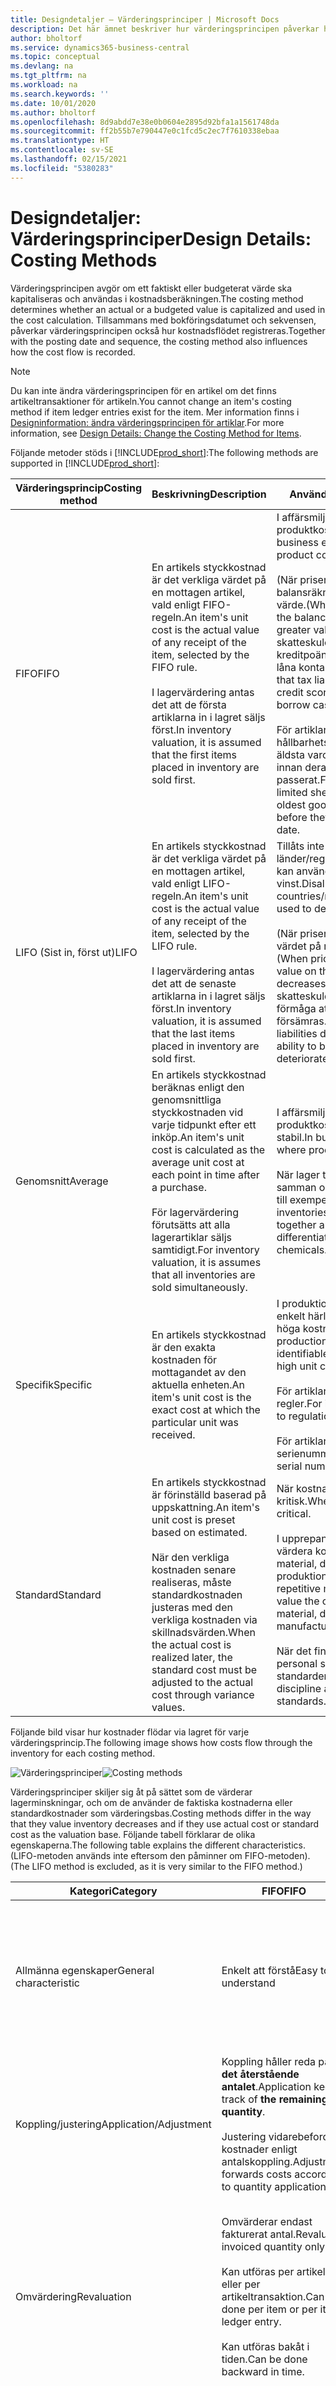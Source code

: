 ```yaml
---
title: Designdetaljer – Värderingsprinciper | Microsoft Docs
description: Det här ämnet beskriver hur värderingsprincipen påverkar hur faktiska eller budgeterade värden aktiveras och används i kostnadsberäkningen.
author: bholtorf
ms.service: dynamics365-business-central
ms.topic: conceptual
ms.devlang: na
ms.tgt_pltfrm: na
ms.workload: na
ms.search.keywords: ''
ms.date: 10/01/2020
ms.author: bholtorf
ms.openlocfilehash: 8d9abdd7e38e0b0604e2895d92bfa1a1561748da
ms.sourcegitcommit: ff2b55b7e790447e0c1fcd5c2ec7f7610338ebaa
ms.translationtype: HT
ms.contentlocale: sv-SE
ms.lasthandoff: 02/15/2021
ms.locfileid: "5380283"
---
```

# <a name="design-details-costing-methods"></a><span data-ttu-id="537c6-103">Designdetaljer: Värderingsprinciper</span><span class="sxs-lookup"><span data-stu-id="537c6-103">Design Details: Costing Methods</span></span>

<span data-ttu-id="537c6-104">Värderingsprincipen avgör om ett faktiskt eller budgeterat värde ska kapitaliseras och användas i kostnadsberäkningen.</span><span class="sxs-lookup"><span data-stu-id="537c6-104">The costing method determines whether an actual or a budgeted value is capitalized and used in the cost calculation.</span></span> <span data-ttu-id="537c6-105">Tillsammans med bokföringsdatumet och sekvensen, påverkar värderingsprincipen också hur kostnadsflödet registreras.</span><span class="sxs-lookup"><span data-stu-id="537c6-105">Together with the posting date and sequence, the costing method also influences how the cost flow is recorded.</span></span>

> [!NOTE]
> <span data-ttu-id="537c6-106">Du kan inte ändra värderingsprincipen för en artikel om det finns artikeltransaktioner för artikeln.</span><span class="sxs-lookup"><span data-stu-id="537c6-106">You cannot change an item's costing method if item ledger entries exist for the item.</span></span> <span data-ttu-id="537c6-107">Mer information finns i [Designinformation: ändra värderingsprincipen för artiklar](design-details-changing-costing-methods.md).</span><span class="sxs-lookup"><span data-stu-id="537c6-107">For more information, see [Design Details: Change the Costing Method for Items](design-details-changing-costing-methods.md).</span></span>

<span data-ttu-id="537c6-108">Följande metoder stöds i [!INCLUDE[prod_short](includes/prod_short.md)]:</span><span class="sxs-lookup"><span data-stu-id="537c6-108">The following methods are supported in [!INCLUDE[prod_short](includes/prod_short.md)]:</span></span>  

| <span data-ttu-id="537c6-109">Värderingsprincip</span><span class="sxs-lookup"><span data-stu-id="537c6-109">Costing method</span></span> | <span data-ttu-id="537c6-110">Beskrivning</span><span class="sxs-lookup"><span data-stu-id="537c6-110">Description</span></span> | <span data-ttu-id="537c6-111">Används när</span><span class="sxs-lookup"><span data-stu-id="537c6-111">When to use</span></span> |
|--|--|--|
| <span data-ttu-id="537c6-112">FIFO</span><span class="sxs-lookup"><span data-stu-id="537c6-112">FIFO</span></span> | <span data-ttu-id="537c6-113">En artikels styckkostnad är det verkliga värdet på en mottagen artikel, vald enligt FIFO-regeln.</span><span class="sxs-lookup"><span data-stu-id="537c6-113">An item's unit cost is the actual value of any receipt of the item, selected by the FIFO rule.</span></span><br /><br /> <span data-ttu-id="537c6-114">I lagervärdering antas det att de första artiklarna in i lagret säljs först.</span><span class="sxs-lookup"><span data-stu-id="537c6-114">In inventory valuation, it is assumed that the first items placed in inventory are sold first.</span></span> | <span data-ttu-id="537c6-115">I affärsmiljöer där produktkostnaden är stabil.</span><span class="sxs-lookup"><span data-stu-id="537c6-115">In business environments where product cost is stable.</span></span><br /><br /> <span data-ttu-id="537c6-116">(När priser stiger visar balansräkningen ett högre värde.</span><span class="sxs-lookup"><span data-stu-id="537c6-116">(When prices are rising, the balance sheet shows greater value.</span></span> <span data-ttu-id="537c6-117">Det betyder att skatteskuler ökar, men kreditpoängen och förmåga att låna kontant ökar.)</span><span class="sxs-lookup"><span data-stu-id="537c6-117">This means that tax liabilities increase, but credit scores and the ability to borrow cash improve.)</span></span><br /><br /> <span data-ttu-id="537c6-118">För artiklar med ett begränsat hållbarhetstid, eftersom de äldsta varorna måste säljas innan deras hållbarhetstid passerat.</span><span class="sxs-lookup"><span data-stu-id="537c6-118">For items with a limited shelf life, because the oldest goods need to be sold before they pass their sell-by date.</span></span> |
| <span data-ttu-id="537c6-119">LIFO (Sist in, först ut)</span><span class="sxs-lookup"><span data-stu-id="537c6-119">LIFO</span></span> | <span data-ttu-id="537c6-120">En artikels styckkostnad är det verkliga värdet på en mottagen artikel, vald enligt LIFO-regeln.</span><span class="sxs-lookup"><span data-stu-id="537c6-120">An item's unit cost is the actual value of any receipt of the item, selected by the LIFO rule.</span></span><br /><br /> <span data-ttu-id="537c6-121">I lagervärdering antas det att de senaste artiklarna in i lagret säljs först.</span><span class="sxs-lookup"><span data-stu-id="537c6-121">In inventory valuation, it is assumed that the last items placed in inventory are sold first.</span></span> | <span data-ttu-id="537c6-122">Tillåts inte i många länder/regioner, eftersom det kan användas för att dölja vinst.</span><span class="sxs-lookup"><span data-stu-id="537c6-122">Disallowed in many countries/regions, as it can be used to depress profit.</span></span><br /><br /> <span data-ttu-id="537c6-123">(När priser vill stiger, minskas värdet på resultaträkningen.</span><span class="sxs-lookup"><span data-stu-id="537c6-123">(When prices are rising, the value on the income statement decreases.</span></span> <span data-ttu-id="537c6-124">Det betyder att skatteskulder minskar, men din förmåga att låna kontant försämras.)</span><span class="sxs-lookup"><span data-stu-id="537c6-124">This means that tax liabilities decrease, but the ability to borrow cash deteriorates.)</span></span> |
| <span data-ttu-id="537c6-125">Genomsnitt</span><span class="sxs-lookup"><span data-stu-id="537c6-125">Average</span></span> | <span data-ttu-id="537c6-126">En artikels styckkostnad beräknas enligt den genomsnittliga styckkostnaden vid varje tidpunkt efter ett inköp.</span><span class="sxs-lookup"><span data-stu-id="537c6-126">An item's unit cost is calculated as the average unit cost at each point in time after a purchase.</span></span><br /><br /> <span data-ttu-id="537c6-127">För lagervärdering förutsätts att alla lagerartiklar säljs samtidigt.</span><span class="sxs-lookup"><span data-stu-id="537c6-127">For inventory valuation, it is assumes that all inventories are sold simultaneously.</span></span> | <span data-ttu-id="537c6-128">I affärsmiljöer där produktkostnaden inte är stabil.</span><span class="sxs-lookup"><span data-stu-id="537c6-128">In business environments where product cost is unstable.</span></span><br /><br /> <span data-ttu-id="537c6-129">När lager travas eller blandas samman och inte kan åtskiljas, till exempel kemikalier.</span><span class="sxs-lookup"><span data-stu-id="537c6-129">When inventories are piled or mixed together and cannot be differentiated, such as chemicals.</span></span> |
| <span data-ttu-id="537c6-130">Specifik</span><span class="sxs-lookup"><span data-stu-id="537c6-130">Specific</span></span> | <span data-ttu-id="537c6-131">En artikels styckkostnad är den exakta kostnaden för mottagandet av den aktuella enheten.</span><span class="sxs-lookup"><span data-stu-id="537c6-131">An item's unit cost is the exact cost at which the particular unit was received.</span></span> | <span data-ttu-id="537c6-132">I produktionen eller handel med enkelt härledas artiklar med i höga kostnadspris.</span><span class="sxs-lookup"><span data-stu-id="537c6-132">In production or trade of easily identifiable items with fairly high unit costs.</span></span><br /><br /> <span data-ttu-id="537c6-133">För artiklar som lyder under regler.</span><span class="sxs-lookup"><span data-stu-id="537c6-133">For items that are subject to regulation.</span></span><br /><br /> <span data-ttu-id="537c6-134">För artiklar med serienummer.</span><span class="sxs-lookup"><span data-stu-id="537c6-134">For items with serial numbers.</span></span> |
| <span data-ttu-id="537c6-135">Standard</span><span class="sxs-lookup"><span data-stu-id="537c6-135">Standard</span></span> | <span data-ttu-id="537c6-136">En artikels styckkostnad är förinställd baserad på uppskattning.</span><span class="sxs-lookup"><span data-stu-id="537c6-136">An item's unit cost is preset based on estimated.</span></span><br /><br /> <span data-ttu-id="537c6-137">När den verkliga kostnaden senare realiseras, måste standardkostnaden justeras med den verkliga kostnaden via skillnadsvärden.</span><span class="sxs-lookup"><span data-stu-id="537c6-137">When the actual cost is realized later, the standard cost must be adjusted to the actual cost through variance values.</span></span> | <span data-ttu-id="537c6-138">När kostnadskontroll är kritisk.</span><span class="sxs-lookup"><span data-stu-id="537c6-138">Where cost control is critical.</span></span><br /><br /> <span data-ttu-id="537c6-139">I upprepande produktion för att värdera kostnaderna för direkt material, direkt arbete och produktionsoverheadkostnad.</span><span class="sxs-lookup"><span data-stu-id="537c6-139">In repetitive manufacturing, to value the costs of direct material, direct labor, and manufacturing overhead.</span></span><br /><br /> <span data-ttu-id="537c6-140">När det finns funktion och personal som underhåller standarder.</span><span class="sxs-lookup"><span data-stu-id="537c6-140">Where there is discipline and staff to maintain standards.</span></span> |

 <span data-ttu-id="537c6-141">Följande bild visar hur kostnader flödar via lagret för varje värderingsprincip.</span><span class="sxs-lookup"><span data-stu-id="537c6-141">The following image shows how costs flow through the inventory for each costing method.</span></span>  

 <span data-ttu-id="537c6-142">![Värderingsprinciper](media/design_details_inventory_costing_7_costing_methods.png "Värderingsprinciper")</span><span class="sxs-lookup"><span data-stu-id="537c6-142">![Costing methods](media/design_details_inventory_costing_7_costing_methods.png "Costing methods")</span></span>  

 <span data-ttu-id="537c6-143">Värderingsprinciper skiljer sig åt på sättet som de värderar lagerminskningar, och om de använder de faktiska kostnaderna eller standardkostnader som värderingsbas.</span><span class="sxs-lookup"><span data-stu-id="537c6-143">Costing methods differ in the way that they value inventory decreases and if they use actual cost or standard cost as the valuation base.</span></span> <span data-ttu-id="537c6-144">Följande tabell förklarar de olika egenskaperna.</span><span class="sxs-lookup"><span data-stu-id="537c6-144">The following table explains the different characteristics.</span></span> <span data-ttu-id="537c6-145">(LIFO-metoden används inte eftersom den påminner om FIFO-metoden).</span><span class="sxs-lookup"><span data-stu-id="537c6-145">(The LIFO method is excluded, as it is very similar to the FIFO method.)</span></span>  

|<span data-ttu-id="537c6-146">Kategori</span><span class="sxs-lookup"><span data-stu-id="537c6-146">Category</span></span>|<span data-ttu-id="537c6-147">FIFO</span><span class="sxs-lookup"><span data-stu-id="537c6-147">FIFO</span></span>|<span data-ttu-id="537c6-148">Genomsnitt</span><span class="sxs-lookup"><span data-stu-id="537c6-148">Average</span></span>|<span data-ttu-id="537c6-149">Standard</span><span class="sxs-lookup"><span data-stu-id="537c6-149">Standard</span></span>|<span data-ttu-id="537c6-150">Specifik</span><span class="sxs-lookup"><span data-stu-id="537c6-150">Specific</span></span>|  
|-|----------|-------------|--------------|--------------|  
|<span data-ttu-id="537c6-151">Allmänna egenskaper</span><span class="sxs-lookup"><span data-stu-id="537c6-151">General characteristic</span></span>|<span data-ttu-id="537c6-152">Enkelt att förstå</span><span class="sxs-lookup"><span data-stu-id="537c6-152">Easy to understand</span></span>|<span data-ttu-id="537c6-153">Baserat på periodalternativ: **Dag**/**Vecka**/**Månad**/**Kvartal**/**Bokföringsperiod**.</span><span class="sxs-lookup"><span data-stu-id="537c6-153">Based on period options: **Day**/**Week**/**Month**/**Quarter**/**Accounting Period**.</span></span><br /><br /> <span data-ttu-id="537c6-154">Kan beräknas per artikel eller per artikel/lagerställe/variant.</span><span class="sxs-lookup"><span data-stu-id="537c6-154">Can be calculated per item or per item/location/variant.</span></span>|<span data-ttu-id="537c6-155">Enkelt att använda men kräver kvalificerat underhåll.</span><span class="sxs-lookup"><span data-stu-id="537c6-155">Easy to use, but requires qualified maintenance.</span></span>|<span data-ttu-id="537c6-156">Kräver artikelspårning på både inkommande och utgående transaktioner.</span><span class="sxs-lookup"><span data-stu-id="537c6-156">Requires item tracking on both inbound and outbound transaction.</span></span><br /><br /> <span data-ttu-id="537c6-157">Används vanligtvis för artiklar med serienummer.</span><span class="sxs-lookup"><span data-stu-id="537c6-157">Typically used for serialized items.</span></span>|  
|<span data-ttu-id="537c6-158">Koppling/justering</span><span class="sxs-lookup"><span data-stu-id="537c6-158">Application/Adjustment</span></span>|<span data-ttu-id="537c6-159">Koppling håller reda på **det återstående antalet**.</span><span class="sxs-lookup"><span data-stu-id="537c6-159">Application keeps track of **the remaining quantity**.</span></span><br /><br /> <span data-ttu-id="537c6-160">Justering vidarebefordrar kostnader enligt antalskoppling.</span><span class="sxs-lookup"><span data-stu-id="537c6-160">Adjustment forwards costs according to quantity application.</span></span>|<span data-ttu-id="537c6-161">Koppling håller reda på **återstående antal**.</span><span class="sxs-lookup"><span data-stu-id="537c6-161">Application keeps track of the **remaining quantity**.</span></span><br /><br /> <span data-ttu-id="537c6-162">Kostnader beräknas och speditioneras per **värderingsdatum**.</span><span class="sxs-lookup"><span data-stu-id="537c6-162">Costs are calculated and forwarded per the **valuation date**.</span></span>|<span data-ttu-id="537c6-163">Koppling håller reda på **återstående antal**.</span><span class="sxs-lookup"><span data-stu-id="537c6-163">Application keeps track of the **remaining quantity**.</span></span><br /><br /> <span data-ttu-id="537c6-164">Koppling baseras på FIFO.</span><span class="sxs-lookup"><span data-stu-id="537c6-164">Application is based on FIFO.</span></span>|<span data-ttu-id="537c6-165">Alla kopplingar är fasta.</span><span class="sxs-lookup"><span data-stu-id="537c6-165">All applications are fixed.</span></span>|  
|<span data-ttu-id="537c6-166">Omvärdering</span><span class="sxs-lookup"><span data-stu-id="537c6-166">Revaluation</span></span>|<span data-ttu-id="537c6-167">Omvärderar endast fakturerat antal.</span><span class="sxs-lookup"><span data-stu-id="537c6-167">Revalues invoiced quantity only.</span></span><br /><br /> <span data-ttu-id="537c6-168">Kan utföras per artikel eller per artikeltransaktion.</span><span class="sxs-lookup"><span data-stu-id="537c6-168">Can be done per item or per item ledger entry.</span></span><br /><br /> <span data-ttu-id="537c6-169">Kan utföras bakåt i tiden.</span><span class="sxs-lookup"><span data-stu-id="537c6-169">Can be done backward in time.</span></span>|<span data-ttu-id="537c6-170">Omvärderar endast fakturerat antal.</span><span class="sxs-lookup"><span data-stu-id="537c6-170">Revalues invoiced quantity only.</span></span><br /><br /> <span data-ttu-id="537c6-171">Kan endast utföras per artikel.</span><span class="sxs-lookup"><span data-stu-id="537c6-171">Can be done per item only.</span></span><br /><br /> <span data-ttu-id="537c6-172">Kan utföras bakåt i tiden.</span><span class="sxs-lookup"><span data-stu-id="537c6-172">Can be done backward in time.</span></span>|<span data-ttu-id="537c6-173">Omvärderar fakturerade och icke-fakturerade antal.</span><span class="sxs-lookup"><span data-stu-id="537c6-173">Revalues invoiced and un-invoiced quantities.</span></span><br /><br /> <span data-ttu-id="537c6-174">Kan utföras per artikel eller per artikeltransaktion.</span><span class="sxs-lookup"><span data-stu-id="537c6-174">Can be done per item or per item ledger entry.</span></span><br /><br /> <span data-ttu-id="537c6-175">Kan utföras bakåt i tiden.</span><span class="sxs-lookup"><span data-stu-id="537c6-175">Can be done backward in time.</span></span>|<span data-ttu-id="537c6-176">Omvärderar endast fakturerat antal.</span><span class="sxs-lookup"><span data-stu-id="537c6-176">Revalues invoiced quantity only.</span></span><br /><br /> <span data-ttu-id="537c6-177">Kan utföras per artikel eller per artikeltransaktion.</span><span class="sxs-lookup"><span data-stu-id="537c6-177">Can be done per item or per item ledger entry.</span></span><br /><br /> <span data-ttu-id="537c6-178">Kan utföras bakåt i tiden.</span><span class="sxs-lookup"><span data-stu-id="537c6-178">Can be done backward in time.</span></span>|  
|<span data-ttu-id="537c6-179">Diverse</span><span class="sxs-lookup"><span data-stu-id="537c6-179">Miscellaneous</span></span>|<span data-ttu-id="537c6-180">Om du bakåtdaterar en lagerminskning kopplas befintliga transaktioner INTE om för att ge ett korrekt FIFO-kostnadsflöde.</span><span class="sxs-lookup"><span data-stu-id="537c6-180">If you back-date an inventory decrease, then existing entries are NOT reapplied to provide a correct FIFO cost flow.</span></span>|<span data-ttu-id="537c6-181">Om du bakåtdaterar en lagerökning eller lagerminskning beräknas genomsnittskostnaden om och alla transaktioner som påverkas justeras.</span><span class="sxs-lookup"><span data-stu-id="537c6-181">If you back-date an inventory increase or decrease, then the average cost is recalculated, and all affected entries are adjusted.</span></span><br /><br /> <span data-ttu-id="537c6-182">Om du ändrar perioden eller beräkningstypen måste alla påverkade transaktioner justeras.</span><span class="sxs-lookup"><span data-stu-id="537c6-182">If you change the period or calculation type, then all affected entries must be adjusted.</span></span>|<span data-ttu-id="537c6-183">Använd sidan **Standardformulär** för att regelbundet uppdatera och summera standardkostnader.</span><span class="sxs-lookup"><span data-stu-id="537c6-183">Use the **Standard Worksheet** page to periodically update and roll up standard costs.</span></span><br /><br /> <span data-ttu-id="537c6-184">Stöds INTE per lagerställeenhet.</span><span class="sxs-lookup"><span data-stu-id="537c6-184">Is NOT supported per SKU.</span></span><br /><br /> <span data-ttu-id="537c6-185">Inga historiska transaktioner finns för standardkostnader.</span><span class="sxs-lookup"><span data-stu-id="537c6-185">No historic records exist for standard costs.</span></span>|<span data-ttu-id="537c6-186">Du kan använda specifik artikelspårning utan att använda värderingsprincipen Specifik.</span><span class="sxs-lookup"><span data-stu-id="537c6-186">You can use specific item tracking without using the Specific costing method.</span></span> <span data-ttu-id="537c6-187">Sedan följer kostnaden INTE partinumret, utan kostnadsantagandet för den valda värderingsprincipen.</span><span class="sxs-lookup"><span data-stu-id="537c6-187">Then the cost will NOT follow the lot number, but the cost assumption of the selected costing method.</span></span>|  

## <a name="example"></a><span data-ttu-id="537c6-188">Exempel</span><span class="sxs-lookup"><span data-stu-id="537c6-188">Example</span></span>  
 <span data-ttu-id="537c6-189">Det här avsnittet ger exempel på hur olika värderingsprinciper påverkar lagervärdet.</span><span class="sxs-lookup"><span data-stu-id="537c6-189">This section gives examples of how different costing methods affect inventory value.</span></span>  

 <span data-ttu-id="537c6-190">Följande tabell visar lagerökningarna och lagerminskningarna som exemplen baseras på.</span><span class="sxs-lookup"><span data-stu-id="537c6-190">The following table shows the inventory increases and decreases that the examples are based on.</span></span>  

|<span data-ttu-id="537c6-191">Bokföringsdatum</span><span class="sxs-lookup"><span data-stu-id="537c6-191">Posting Date</span></span>|<span data-ttu-id="537c6-192">Antal</span><span class="sxs-lookup"><span data-stu-id="537c6-192">Quantity</span></span>|<span data-ttu-id="537c6-193">Löpnr</span><span class="sxs-lookup"><span data-stu-id="537c6-193">Entry No.</span></span>|  
|------------------|--------------|---------------|  
|<span data-ttu-id="537c6-194">01-01-20</span><span class="sxs-lookup"><span data-stu-id="537c6-194">01-01-20</span></span>|<span data-ttu-id="537c6-195">1</span><span class="sxs-lookup"><span data-stu-id="537c6-195">1</span></span>|<span data-ttu-id="537c6-196">1</span><span class="sxs-lookup"><span data-stu-id="537c6-196">1</span></span>|  
|<span data-ttu-id="537c6-197">01-01-20</span><span class="sxs-lookup"><span data-stu-id="537c6-197">01-01-20</span></span>|<span data-ttu-id="537c6-198">1</span><span class="sxs-lookup"><span data-stu-id="537c6-198">1</span></span>|<span data-ttu-id="537c6-199">2</span><span class="sxs-lookup"><span data-stu-id="537c6-199">2</span></span>|  
|<span data-ttu-id="537c6-200">01-01-20</span><span class="sxs-lookup"><span data-stu-id="537c6-200">01-01-20</span></span>|<span data-ttu-id="537c6-201">1</span><span class="sxs-lookup"><span data-stu-id="537c6-201">1</span></span>|<span data-ttu-id="537c6-202">3</span><span class="sxs-lookup"><span data-stu-id="537c6-202">3</span></span>|  
|<span data-ttu-id="537c6-203">02-01-20</span><span class="sxs-lookup"><span data-stu-id="537c6-203">02-01-20</span></span>|<span data-ttu-id="537c6-204">-1</span><span class="sxs-lookup"><span data-stu-id="537c6-204">-1</span></span>|<span data-ttu-id="537c6-205">4</span><span class="sxs-lookup"><span data-stu-id="537c6-205">4</span></span>|  
|<span data-ttu-id="537c6-206">03-01-20</span><span class="sxs-lookup"><span data-stu-id="537c6-206">03-01-20</span></span>|<span data-ttu-id="537c6-207">-1</span><span class="sxs-lookup"><span data-stu-id="537c6-207">-1</span></span>|<span data-ttu-id="537c6-208">5</span><span class="sxs-lookup"><span data-stu-id="537c6-208">5</span></span>|  
|<span data-ttu-id="537c6-209">04-01-20</span><span class="sxs-lookup"><span data-stu-id="537c6-209">04-01-20</span></span>|<span data-ttu-id="537c6-210">-1</span><span class="sxs-lookup"><span data-stu-id="537c6-210">-1</span></span>|<span data-ttu-id="537c6-211">6</span><span class="sxs-lookup"><span data-stu-id="537c6-211">6</span></span>|  

> [!NOTE]  
>  <span data-ttu-id="537c6-212">De resulterande antalet i lagret är noll.</span><span class="sxs-lookup"><span data-stu-id="537c6-212">The resulting quantity in inventory is zero.</span></span> <span data-ttu-id="537c6-213">Därför måste lagervärdet också vara noll, oavsett vilken värderingsprincip som används.</span><span class="sxs-lookup"><span data-stu-id="537c6-213">Consequently, the inventory value must also be zero, regardless of the costing method.</span></span>  

### <a name="effect-of-costing-methods-on-valuing-inventory-increases"></a><span data-ttu-id="537c6-214">Effekt av värderingsprinciper på att värdering av lagerökningar</span><span class="sxs-lookup"><span data-stu-id="537c6-214">Effect of Costing Methods on Valuing Inventory Increases</span></span>  
 <span data-ttu-id="537c6-215">**FIFO**/**LIFO**/**Genomsnitt**/**Specifik**</span><span class="sxs-lookup"><span data-stu-id="537c6-215">**FIFO**/**LIFO**/**Average**/**Specific**</span></span>  

 <span data-ttu-id="537c6-216">För artiklar med värderingsprinciper som använder faktiska kostnader som värderingsbas (**FIFO**, **LIFO**, **Genomsnitt** eller **Specifik**) värderas lagerökningar på artikelns anskaffningskostnad.</span><span class="sxs-lookup"><span data-stu-id="537c6-216">For items with costing methods that use actual cost as the valuation base (**FIFO**, **LIFO**, **Average**, or **Specific**), inventory increases are valued at the item's acquisition cost.</span></span>  

 <span data-ttu-id="537c6-217">Följande tabell visar hur lagerökningar värderas för alla värderingsprinciper förutom **Standard**.</span><span class="sxs-lookup"><span data-stu-id="537c6-217">The following table shows how inventory increases are valued for all costing methods except **Standard**.</span></span>  

|<span data-ttu-id="537c6-218">Bokföringsdatum</span><span class="sxs-lookup"><span data-stu-id="537c6-218">Posting Date</span></span>|<span data-ttu-id="537c6-219">Antal</span><span class="sxs-lookup"><span data-stu-id="537c6-219">Quantity</span></span>|<span data-ttu-id="537c6-220">Kost.belopp (aktuellt)</span><span class="sxs-lookup"><span data-stu-id="537c6-220">Cost Amount (Actual)</span></span>|<span data-ttu-id="537c6-221">Löpnr</span><span class="sxs-lookup"><span data-stu-id="537c6-221">Entry No.</span></span>|  
|------------------|--------------|----------------------------|---------------|  
|<span data-ttu-id="537c6-222">01-01-20</span><span class="sxs-lookup"><span data-stu-id="537c6-222">01-01-20</span></span>|<span data-ttu-id="537c6-223">1</span><span class="sxs-lookup"><span data-stu-id="537c6-223">1</span></span>|<span data-ttu-id="537c6-224">10,00</span><span class="sxs-lookup"><span data-stu-id="537c6-224">10.00</span></span>|<span data-ttu-id="537c6-225">1</span><span class="sxs-lookup"><span data-stu-id="537c6-225">1</span></span>|  
|<span data-ttu-id="537c6-226">01-01-20</span><span class="sxs-lookup"><span data-stu-id="537c6-226">01-01-20</span></span>|<span data-ttu-id="537c6-227">1</span><span class="sxs-lookup"><span data-stu-id="537c6-227">1</span></span>|<span data-ttu-id="537c6-228">20,00</span><span class="sxs-lookup"><span data-stu-id="537c6-228">20.00</span></span>|<span data-ttu-id="537c6-229">2</span><span class="sxs-lookup"><span data-stu-id="537c6-229">2</span></span>|  
|<span data-ttu-id="537c6-230">01-01-20</span><span class="sxs-lookup"><span data-stu-id="537c6-230">01-01-20</span></span>|<span data-ttu-id="537c6-231">1</span><span class="sxs-lookup"><span data-stu-id="537c6-231">1</span></span>|<span data-ttu-id="537c6-232">30,00</span><span class="sxs-lookup"><span data-stu-id="537c6-232">30.00</span></span>|<span data-ttu-id="537c6-233">3</span><span class="sxs-lookup"><span data-stu-id="537c6-233">3</span></span>|  

 <span data-ttu-id="537c6-234">**Standard**</span><span class="sxs-lookup"><span data-stu-id="537c6-234">**Standard**</span></span>  

 <span data-ttu-id="537c6-235">För artiklar som använder värderingsprincipen **Standard** värderas lagerökningar enligt artikelns aktuella standardkostnad.</span><span class="sxs-lookup"><span data-stu-id="537c6-235">For items using the **Standard** costing method, inventory increases are valued at the item's current standard cost.</span></span>  

 <span data-ttu-id="537c6-236">Följande tabell visar hur lagerökningar värderas för värderingsprincipen **Standard**.</span><span class="sxs-lookup"><span data-stu-id="537c6-236">The following table shows how inventory increases are valued for the **Standard** costing method.</span></span>  

|<span data-ttu-id="537c6-237">Bokföringsdatum</span><span class="sxs-lookup"><span data-stu-id="537c6-237">Posting Date</span></span>|<span data-ttu-id="537c6-238">Antal</span><span class="sxs-lookup"><span data-stu-id="537c6-238">Quantity</span></span>|<span data-ttu-id="537c6-239">Kost.belopp (aktuellt)</span><span class="sxs-lookup"><span data-stu-id="537c6-239">Cost Amount (Actual)</span></span>|<span data-ttu-id="537c6-240">Löpnr</span><span class="sxs-lookup"><span data-stu-id="537c6-240">Entry No.</span></span>|  
|------------------|--------------|----------------------------|---------------|  
|<span data-ttu-id="537c6-241">01-01-20</span><span class="sxs-lookup"><span data-stu-id="537c6-241">01-01-20</span></span>|<span data-ttu-id="537c6-242">1</span><span class="sxs-lookup"><span data-stu-id="537c6-242">1</span></span>|<span data-ttu-id="537c6-243">15,00</span><span class="sxs-lookup"><span data-stu-id="537c6-243">15.00</span></span>|<span data-ttu-id="537c6-244">1</span><span class="sxs-lookup"><span data-stu-id="537c6-244">1</span></span>|  
|<span data-ttu-id="537c6-245">01-01-20</span><span class="sxs-lookup"><span data-stu-id="537c6-245">01-01-20</span></span>|<span data-ttu-id="537c6-246">1</span><span class="sxs-lookup"><span data-stu-id="537c6-246">1</span></span>|<span data-ttu-id="537c6-247">15,00</span><span class="sxs-lookup"><span data-stu-id="537c6-247">15.00</span></span>|<span data-ttu-id="537c6-248">2</span><span class="sxs-lookup"><span data-stu-id="537c6-248">2</span></span>|  
|<span data-ttu-id="537c6-249">01-01-20</span><span class="sxs-lookup"><span data-stu-id="537c6-249">01-01-20</span></span>|<span data-ttu-id="537c6-250">1</span><span class="sxs-lookup"><span data-stu-id="537c6-250">1</span></span>|<span data-ttu-id="537c6-251">15,00</span><span class="sxs-lookup"><span data-stu-id="537c6-251">15.00</span></span>|<span data-ttu-id="537c6-252">3</span><span class="sxs-lookup"><span data-stu-id="537c6-252">3</span></span>|  

### <a name="effect-of-costing-methods-on-valuing-inventory-decreases"></a><span data-ttu-id="537c6-253">Effekt av värderingsprinciper på att värdering av lagerminskningar</span><span class="sxs-lookup"><span data-stu-id="537c6-253">Effect of Costing Methods on Valuing Inventory Decreases</span></span>  
 <span data-ttu-id="537c6-254">**FIFO**</span><span class="sxs-lookup"><span data-stu-id="537c6-254">**FIFO**</span></span>  

 <span data-ttu-id="537c6-255">För artiklar med värderingsprincipen **FIFO** säljs artiklar som köptes först alltid först (löpnummer 3, 2 och 1 i det här exemplet).</span><span class="sxs-lookup"><span data-stu-id="537c6-255">For items using the **FIFO** costing method, items that were purchased first are always sold first (entry numbers 3, 2, and 1 in this example).</span></span> <span data-ttu-id="537c6-256">Lagerminskningar värderas enligt värdet av de första lagerökningarna.</span><span class="sxs-lookup"><span data-stu-id="537c6-256">Accordingly, inventory decreases are valued by taking the value of the first inventory increase.</span></span>  

 <span data-ttu-id="537c6-257">KSV beräknas med hjälp av värdet på de första lageranskaffningarna.</span><span class="sxs-lookup"><span data-stu-id="537c6-257">COGS is calculated using the value of the first inventory acquisitions.</span></span>  

 <span data-ttu-id="537c6-258">Följande tabell visar hur lagerminskningar värderas för värderingsprincipen **FIFO**.</span><span class="sxs-lookup"><span data-stu-id="537c6-258">The following table shows how inventory decreases are valued for the **FIFO** costing method.</span></span>  

|<span data-ttu-id="537c6-259">Bokföringsdatum</span><span class="sxs-lookup"><span data-stu-id="537c6-259">Posting Date</span></span>|<span data-ttu-id="537c6-260">Antal</span><span class="sxs-lookup"><span data-stu-id="537c6-260">Quantity</span></span>|<span data-ttu-id="537c6-261">Kost.belopp (aktuellt)</span><span class="sxs-lookup"><span data-stu-id="537c6-261">Cost Amount (Actual)</span></span>|<span data-ttu-id="537c6-262">Löpnr</span><span class="sxs-lookup"><span data-stu-id="537c6-262">Entry No.</span></span>|  
|------------------|--------------|----------------------------|---------------|  
|<span data-ttu-id="537c6-263">02-01-20</span><span class="sxs-lookup"><span data-stu-id="537c6-263">02-01-20</span></span>|<span data-ttu-id="537c6-264">-1</span><span class="sxs-lookup"><span data-stu-id="537c6-264">-1</span></span>|<span data-ttu-id="537c6-265">-10.00</span><span class="sxs-lookup"><span data-stu-id="537c6-265">-10.00</span></span>|<span data-ttu-id="537c6-266">4</span><span class="sxs-lookup"><span data-stu-id="537c6-266">4</span></span>|  
|<span data-ttu-id="537c6-267">03-01-20</span><span class="sxs-lookup"><span data-stu-id="537c6-267">03-01-20</span></span>|<span data-ttu-id="537c6-268">-1</span><span class="sxs-lookup"><span data-stu-id="537c6-268">-1</span></span>|<span data-ttu-id="537c6-269">-20.00</span><span class="sxs-lookup"><span data-stu-id="537c6-269">-20.00</span></span>|<span data-ttu-id="537c6-270">5</span><span class="sxs-lookup"><span data-stu-id="537c6-270">5</span></span>|  
|<span data-ttu-id="537c6-271">04-01-20</span><span class="sxs-lookup"><span data-stu-id="537c6-271">04-01-20</span></span>|<span data-ttu-id="537c6-272">-1</span><span class="sxs-lookup"><span data-stu-id="537c6-272">-1</span></span>|<span data-ttu-id="537c6-273">-30.00</span><span class="sxs-lookup"><span data-stu-id="537c6-273">-30.00</span></span>|<span data-ttu-id="537c6-274">6</span><span class="sxs-lookup"><span data-stu-id="537c6-274">6</span></span>|  

 <span data-ttu-id="537c6-275">**LIFO**</span><span class="sxs-lookup"><span data-stu-id="537c6-275">**LIFO**</span></span>  

 <span data-ttu-id="537c6-276">För artiklar med värderingsprincipen **LIFO** säljs artiklar som köptes senast alltid först (löpnummer 3, 2 och 1 i det här exemplet).</span><span class="sxs-lookup"><span data-stu-id="537c6-276">For items using the **LIFO** costing method, items that were purchased most recently are always sold first (entry numbers 3, 2, and 1 in this example).</span></span> <span data-ttu-id="537c6-277">Lagerminskningar värderas enligt värdet av den senaste lagerökningen.</span><span class="sxs-lookup"><span data-stu-id="537c6-277">Accordingly, inventory decreases are valued by taking the value of the last inventory increase.</span></span>  

 <span data-ttu-id="537c6-278">KSV beräknas med hjälp av värdet på de senaste lageranskaffningarna.</span><span class="sxs-lookup"><span data-stu-id="537c6-278">COGS is calculated using the value of the most recent inventory acquisitions.</span></span>  

 <span data-ttu-id="537c6-279">Följande tabell visar hur lagerminskningar värderas för värderingsprincipen **LIFO**.</span><span class="sxs-lookup"><span data-stu-id="537c6-279">The following table shows how inventory decreases are valued for the **LIFO** costing method.</span></span>  

|<span data-ttu-id="537c6-280">Bokföringsdatum</span><span class="sxs-lookup"><span data-stu-id="537c6-280">Posting Date</span></span>|<span data-ttu-id="537c6-281">Antal</span><span class="sxs-lookup"><span data-stu-id="537c6-281">Quantity</span></span>|<span data-ttu-id="537c6-282">Kost.belopp (aktuellt)</span><span class="sxs-lookup"><span data-stu-id="537c6-282">Cost Amount (Actual)</span></span>|<span data-ttu-id="537c6-283">Löpnr</span><span class="sxs-lookup"><span data-stu-id="537c6-283">Entry No.</span></span>|  
|------------------|--------------|----------------------------|---------------|  
|<span data-ttu-id="537c6-284">02-01-20</span><span class="sxs-lookup"><span data-stu-id="537c6-284">02-01-20</span></span>|<span data-ttu-id="537c6-285">-1</span><span class="sxs-lookup"><span data-stu-id="537c6-285">-1</span></span>|<span data-ttu-id="537c6-286">-30.00</span><span class="sxs-lookup"><span data-stu-id="537c6-286">-30.00</span></span>|<span data-ttu-id="537c6-287">4</span><span class="sxs-lookup"><span data-stu-id="537c6-287">4</span></span>|  
|<span data-ttu-id="537c6-288">03-01-20</span><span class="sxs-lookup"><span data-stu-id="537c6-288">03-01-20</span></span>|<span data-ttu-id="537c6-289">-1</span><span class="sxs-lookup"><span data-stu-id="537c6-289">-1</span></span>|<span data-ttu-id="537c6-290">-20.00</span><span class="sxs-lookup"><span data-stu-id="537c6-290">-20.00</span></span>|<span data-ttu-id="537c6-291">5</span><span class="sxs-lookup"><span data-stu-id="537c6-291">5</span></span>|  
|<span data-ttu-id="537c6-292">04-01-20</span><span class="sxs-lookup"><span data-stu-id="537c6-292">04-01-20</span></span>|<span data-ttu-id="537c6-293">-1</span><span class="sxs-lookup"><span data-stu-id="537c6-293">-1</span></span>|<span data-ttu-id="537c6-294">-10.00</span><span class="sxs-lookup"><span data-stu-id="537c6-294">-10.00</span></span>|<span data-ttu-id="537c6-295">6</span><span class="sxs-lookup"><span data-stu-id="537c6-295">6</span></span>|  

 <span data-ttu-id="537c6-296">**Genomsnitt**</span><span class="sxs-lookup"><span data-stu-id="537c6-296">**Average**</span></span>  

 <span data-ttu-id="537c6-297">För artiklar som använder värderingsprincipen **Genomsnitt** värderas lagerminskningar enligt ett vägt medeltal av återstående lager på det sista datumet i perioden för genomsnittskostnad som lagerminskningen bokfördes i.</span><span class="sxs-lookup"><span data-stu-id="537c6-297">For items using the **Average** costing method, inventory decreases are valued by calculating a weighted average of the remaining inventory on the last day of the average cost period in which the inventory decrease was posted.</span></span> <span data-ttu-id="537c6-298">Mer information finns i [Designdetaljer: genomsnittskostnad](design-details-average-cost.md).</span><span class="sxs-lookup"><span data-stu-id="537c6-298">For more information, see [Design Details: Average Cost](design-details-average-cost.md).</span></span>  

 <span data-ttu-id="537c6-299">Följande tabell visar hur lagerminskningar värderas för värderingsprincipen **Genomsnitt**.</span><span class="sxs-lookup"><span data-stu-id="537c6-299">The following table shows how inventory decreases are valued for the **Average** costing method.</span></span>  

|<span data-ttu-id="537c6-300">Bokföringsdatum</span><span class="sxs-lookup"><span data-stu-id="537c6-300">Posting Date</span></span>|<span data-ttu-id="537c6-301">Antal</span><span class="sxs-lookup"><span data-stu-id="537c6-301">Quantity</span></span>|<span data-ttu-id="537c6-302">Kost.belopp (aktuellt)</span><span class="sxs-lookup"><span data-stu-id="537c6-302">Cost Amount (Actual)</span></span>|<span data-ttu-id="537c6-303">Löpnr</span><span class="sxs-lookup"><span data-stu-id="537c6-303">Entry No.</span></span>|  
|------------------|--------------|----------------------------|---------------|  
|<span data-ttu-id="537c6-304">02-01-20</span><span class="sxs-lookup"><span data-stu-id="537c6-304">02-01-20</span></span>|<span data-ttu-id="537c6-305">-1</span><span class="sxs-lookup"><span data-stu-id="537c6-305">-1</span></span>|<span data-ttu-id="537c6-306">-20.00</span><span class="sxs-lookup"><span data-stu-id="537c6-306">-20.00</span></span>|<span data-ttu-id="537c6-307">4</span><span class="sxs-lookup"><span data-stu-id="537c6-307">4</span></span>|  
|<span data-ttu-id="537c6-308">03-01-20</span><span class="sxs-lookup"><span data-stu-id="537c6-308">03-01-20</span></span>|<span data-ttu-id="537c6-309">-1</span><span class="sxs-lookup"><span data-stu-id="537c6-309">-1</span></span>|<span data-ttu-id="537c6-310">-20.00</span><span class="sxs-lookup"><span data-stu-id="537c6-310">-20.00</span></span>|<span data-ttu-id="537c6-311">5</span><span class="sxs-lookup"><span data-stu-id="537c6-311">5</span></span>|  
|<span data-ttu-id="537c6-312">04-01-20</span><span class="sxs-lookup"><span data-stu-id="537c6-312">04-01-20</span></span>|<span data-ttu-id="537c6-313">-1</span><span class="sxs-lookup"><span data-stu-id="537c6-313">-1</span></span>|<span data-ttu-id="537c6-314">-20.00</span><span class="sxs-lookup"><span data-stu-id="537c6-314">-20.00</span></span>|<span data-ttu-id="537c6-315">6</span><span class="sxs-lookup"><span data-stu-id="537c6-315">6</span></span>|  

 <span data-ttu-id="537c6-316">**Standard**</span><span class="sxs-lookup"><span data-stu-id="537c6-316">**Standard**</span></span>  

 <span data-ttu-id="537c6-317">För artiklar med värderingsprincipen **Normal** värderas lagerminskningar på liknande sätt som värderingsprincipen **FIFO**, förutom att värderingen baseras på en standardkostnad och inte på den faktiska kostnaden.</span><span class="sxs-lookup"><span data-stu-id="537c6-317">For items using the **Standard** costing method, inventory decreases are valued similar to the **FIFO** costing method, except valuation is based on a standard cost, not on the actual cost.</span></span>  

 <span data-ttu-id="537c6-318">Följande tabell visar hur lagerminskningar värderas för värderingsprincipen **Standard**.</span><span class="sxs-lookup"><span data-stu-id="537c6-318">The following table shows how inventory decreases are valued for the **Standard** costing method.</span></span>  

|<span data-ttu-id="537c6-319">Bokföringsdatum</span><span class="sxs-lookup"><span data-stu-id="537c6-319">Posting Date</span></span>|<span data-ttu-id="537c6-320">Antal</span><span class="sxs-lookup"><span data-stu-id="537c6-320">Quantity</span></span>|<span data-ttu-id="537c6-321">Kost.belopp (aktuellt)</span><span class="sxs-lookup"><span data-stu-id="537c6-321">Cost Amount (Actual)</span></span>|<span data-ttu-id="537c6-322">Löpnr</span><span class="sxs-lookup"><span data-stu-id="537c6-322">Entry No.</span></span>|  
|------------------|--------------|----------------------------|---------------|  
|<span data-ttu-id="537c6-323">02-01-20</span><span class="sxs-lookup"><span data-stu-id="537c6-323">02-01-20</span></span>|<span data-ttu-id="537c6-324">-1</span><span class="sxs-lookup"><span data-stu-id="537c6-324">-1</span></span>|<span data-ttu-id="537c6-325">-15.00</span><span class="sxs-lookup"><span data-stu-id="537c6-325">-15.00</span></span>|<span data-ttu-id="537c6-326">4</span><span class="sxs-lookup"><span data-stu-id="537c6-326">4</span></span>|  
|<span data-ttu-id="537c6-327">03-01-20</span><span class="sxs-lookup"><span data-stu-id="537c6-327">03-01-20</span></span>|<span data-ttu-id="537c6-328">-1</span><span class="sxs-lookup"><span data-stu-id="537c6-328">-1</span></span>|<span data-ttu-id="537c6-329">-15.00</span><span class="sxs-lookup"><span data-stu-id="537c6-329">-15.00</span></span>|<span data-ttu-id="537c6-330">5</span><span class="sxs-lookup"><span data-stu-id="537c6-330">5</span></span>|  
|<span data-ttu-id="537c6-331">04-01-20</span><span class="sxs-lookup"><span data-stu-id="537c6-331">04-01-20</span></span>|<span data-ttu-id="537c6-332">-1</span><span class="sxs-lookup"><span data-stu-id="537c6-332">-1</span></span>|<span data-ttu-id="537c6-333">-15.00</span><span class="sxs-lookup"><span data-stu-id="537c6-333">-15.00</span></span>|<span data-ttu-id="537c6-334">6</span><span class="sxs-lookup"><span data-stu-id="537c6-334">6</span></span>|  

 <span data-ttu-id="537c6-335">**Specifik**</span><span class="sxs-lookup"><span data-stu-id="537c6-335">**Specific**</span></span>  

 <span data-ttu-id="537c6-336">Värderingsprinciperna bygger på ett antagande om hur kostnadsflöden går från en lagerökning till en lagerminskning.</span><span class="sxs-lookup"><span data-stu-id="537c6-336">Costing methods make an assumption about how cost flows from an inventory increase to an inventory decrease.</span></span> <span data-ttu-id="537c6-337">Men om det finns mer exakt information om kostnadsflödet kan du åsidosätta detta antagande genom att skapa en fast koppling mellan transaktioner.</span><span class="sxs-lookup"><span data-stu-id="537c6-337">However, if more accurate information about the cost flow exists, then you can override this assumption by creating a fixed application between entries.</span></span> <span data-ttu-id="537c6-338">En fast koppling skapar en länk mellan en lagerminskning och en viss lagerökning och leder kostnadflödet därefter.</span><span class="sxs-lookup"><span data-stu-id="537c6-338">A fixed application creates a link between an inventory decrease and a specific inventory increase and directs the cost flow accordingly.</span></span>  

 <span data-ttu-id="537c6-339">För artiklar med värderingsprincipen **Specifik** värderas lagerminskningar enligt lagerökningen som de är kopplade till via den fasta kopplingen.</span><span class="sxs-lookup"><span data-stu-id="537c6-339">For items using the **Specific** costing method, inventory decreases are valued according to the inventory increase that it is linked to by the fixed application.</span></span>  

 <span data-ttu-id="537c6-340">Följande tabell visar hur lagerminskningar värderas för värderingsprincipen **Specifik**.</span><span class="sxs-lookup"><span data-stu-id="537c6-340">The following table shows how inventory decreases are valued for the **Specific** costing method.</span></span>  

|<span data-ttu-id="537c6-341">Bokföringsdatum</span><span class="sxs-lookup"><span data-stu-id="537c6-341">Posting Date</span></span>|<span data-ttu-id="537c6-342">Antal</span><span class="sxs-lookup"><span data-stu-id="537c6-342">Quantity</span></span>|<span data-ttu-id="537c6-343">Kost.belopp (aktuellt)</span><span class="sxs-lookup"><span data-stu-id="537c6-343">Cost Amount (Actual)</span></span>|<span data-ttu-id="537c6-344">Kopplas till löpnr</span><span class="sxs-lookup"><span data-stu-id="537c6-344">Applies-to Entry</span></span>|<span data-ttu-id="537c6-345">Löpnr</span><span class="sxs-lookup"><span data-stu-id="537c6-345">Entry No.</span></span>|  
|------------------|--------------|----------------------------|-----------------------|---------------|  
|<span data-ttu-id="537c6-346">02-01-20</span><span class="sxs-lookup"><span data-stu-id="537c6-346">02-01-20</span></span>|<span data-ttu-id="537c6-347">-1</span><span class="sxs-lookup"><span data-stu-id="537c6-347">-1</span></span>|<span data-ttu-id="537c6-348">-20.00</span><span class="sxs-lookup"><span data-stu-id="537c6-348">-20.00</span></span>|<span data-ttu-id="537c6-349">**2**</span><span class="sxs-lookup"><span data-stu-id="537c6-349">**2**</span></span>|<span data-ttu-id="537c6-350">4</span><span class="sxs-lookup"><span data-stu-id="537c6-350">4</span></span>|  
|<span data-ttu-id="537c6-351">03-01-20</span><span class="sxs-lookup"><span data-stu-id="537c6-351">03-01-20</span></span>|<span data-ttu-id="537c6-352">-1</span><span class="sxs-lookup"><span data-stu-id="537c6-352">-1</span></span>|<span data-ttu-id="537c6-353">-10.00</span><span class="sxs-lookup"><span data-stu-id="537c6-353">-10.00</span></span>|<span data-ttu-id="537c6-354">**1**</span><span class="sxs-lookup"><span data-stu-id="537c6-354">**1**</span></span>|<span data-ttu-id="537c6-355">5</span><span class="sxs-lookup"><span data-stu-id="537c6-355">5</span></span>|  
|<span data-ttu-id="537c6-356">04-01-20</span><span class="sxs-lookup"><span data-stu-id="537c6-356">04-01-20</span></span>|<span data-ttu-id="537c6-357">-1</span><span class="sxs-lookup"><span data-stu-id="537c6-357">-1</span></span>|<span data-ttu-id="537c6-358">-30.00</span><span class="sxs-lookup"><span data-stu-id="537c6-358">-30.00</span></span>|<span data-ttu-id="537c6-359">**3**</span><span class="sxs-lookup"><span data-stu-id="537c6-359">**3**</span></span>|<span data-ttu-id="537c6-360">6</span><span class="sxs-lookup"><span data-stu-id="537c6-360">6</span></span>|  

## <a name="see-also"></a><span data-ttu-id="537c6-361">Se även</span><span class="sxs-lookup"><span data-stu-id="537c6-361">See Also</span></span>  
 <span data-ttu-id="537c6-362">[Designdetaljer: Lagerkalkylering](design-details-inventory-costing.md) </span><span class="sxs-lookup"><span data-stu-id="537c6-362">[Design Details: Inventory Costing](design-details-inventory-costing.md) </span></span>  
 <span data-ttu-id="537c6-363">[Designdetaljer: Varians](design-details-variance.md) </span><span class="sxs-lookup"><span data-stu-id="537c6-363">[Design Details: Variance](design-details-variance.md) </span></span>  
 <span data-ttu-id="537c6-364">[Designdetaljer: Genomsnittskostnad](design-details-average-cost.md) </span><span class="sxs-lookup"><span data-stu-id="537c6-364">[Design Details: Average Cost](design-details-average-cost.md) </span></span>  
 [<span data-ttu-id="537c6-365">Designdetaljer: Artikelkoppling</span><span class="sxs-lookup"><span data-stu-id="537c6-365">Design Details: Item Application</span></span>](design-details-item-application.md)  
 [<span data-ttu-id="537c6-366">Hantera lagerkostnader</span><span class="sxs-lookup"><span data-stu-id="537c6-366">Managing Inventory Costs</span></span>](finance-manage-inventory-costs.md)  
 [<span data-ttu-id="537c6-367">Ekonomi</span><span class="sxs-lookup"><span data-stu-id="537c6-367">Finance</span></span>](finance.md)  
 <span data-ttu-id="537c6-368">[Arbeta med [!INCLUDE[prod_short](includes/prod_short.md)]](ui-work-product.md)</span><span class="sxs-lookup"><span data-stu-id="537c6-368">[Working with [!INCLUDE[prod_short](includes/prod_short.md)]](ui-work-product.md)</span></span>  


[!INCLUDE[footer-include](includes/footer-banner.md)]